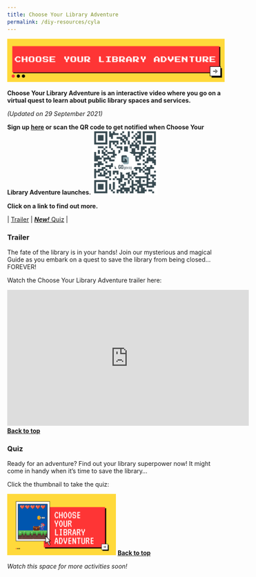 ```yaml
---
title: Choose Your Library Adventure
permalink: /diy-resources/cyla
---
```

<img alt="What's The Big Idea" src="/images/diyresources/CYLA Main Banner.png">

**Choose Your Library Adventure is an interactive video where you go on a virtual quest to learn about public library spaces and services.**

_(Updated on 29 September 2021)_

**Sign up [here](https://go.gov.sg/nlb-CYLA-form) or scan the QR code to get notified when Choose Your Library Adventure launches.**
<img src="/images/diyresources/CYLA Interest QR.png" style="width: 30%;">

**Click on a link to find out more.**

| [Trailer](#trailer) | [***New!*** Quiz](#quiz) |


### **Trailer**
The fate of the library is in your hands! Join our mysterious and magical Guide as you embark on a quest to save the library from being closed… FOREVER! 

Watch the Choose Your Library Adventure trailer here: 

<iframe width="560" height="315" src="https://www.youtube.com/embed/QEGim3PpXAk" title="YouTube video player" frameborder="0" allow="accelerometer; autoplay; clipboard-write; encrypted-media; gyroscope; picture-in-picture" allowfullscreen></iframe><br>
<b><a href="#top">Back to top</a></b>

### **Quiz**
Ready for an adventure? Find out your library superpower now! It might come in handy when it’s time to save the library… 

Click the thumbnail to take the quiz: 

<a href="https://nlb-childrenandteens.surveysparrow.com/s/Find-out-your-library-superpower-now/tt-3f0718"><img src="/images/diyresources/CYLA Quiz Link.png" style="width:50%;"></a>
<b><a href="#top">Back to top</a></b>

*Watch this space for more activities soon!*